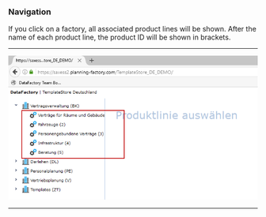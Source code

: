 ### Navigation

If you click on a factory, all associated product lines will be shown. After the name of each product line, the product ID will be shown in brackets.

---

![](/assets/f2.png)

---



